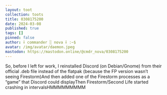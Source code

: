 ```yaml
---
layout: toot
collection: toots
title: 0308175200
date: 2024-03-08
published: true
tags: []
pinned: false
author: ⸸ commander ░ nova ⸸ :~$
avatar: /img/avatar/daemon.jpeg
mastodon: https://mastodon.online/@cmdr_nova/0308175200
---
```


So, before I left for work, I reinstalled Discord (on Debian/Gnome) from their official .deb file instead of the flatpak (because the FP version wasn’t seeing Firestorm)And then added one of the Firestorm processes as a “game” that Discord could displayThen Firestorm/Second Life started crashing in intervalsHMMMMMMMMM
